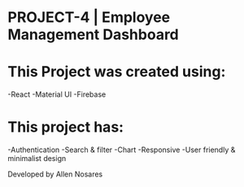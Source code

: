 # PROJECT-4 | Employee Management Dashboard

# This Project was created using:
-React
-Material UI
-Firebase

# This project has:
-Authentication
-Search & filter
-Chart
-Responsive
-User friendly & minimalist design

Developed by Allen Nosares
